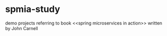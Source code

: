 # spmia-study
demo projects referring to book &lt;&lt;spring microservices in action>> written by John Carnell

